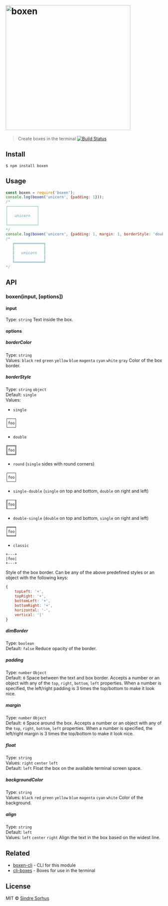# <img src="screenshot.png" width="400" alt="boxen">
> Create boxes in the terminal
[![Build Status](https://travis-ci.org/sindresorhus/boxen.svg?branch=master)](https://travis-ci.org/sindresorhus/boxen)
## Install
```
$ npm install boxen
```
## Usage
```js
const boxen = require('boxen');
console.log(boxen('unicorn', {padding: 1}));
/*
┌─────────────┐
│             │
│   unicorn   │
│             │
└─────────────┘
*/
console.log(boxen('unicorn', {padding: 1, margin: 1, borderStyle: 'double'}));
/*
   ╔═════════════╗
   ║             ║
   ║   unicorn   ║
   ║             ║
   ╚═════════════╝
*/
```
## API
### boxen(input, [options])
#### input
Type: `string`
Text inside the box.
#### options
##### borderColor
Type: `string`<br>
Values: `black` `red` `green` `yellow` `blue` `magenta` `cyan` `white` `gray`
Color of the box border.
##### borderStyle
Type: `string` `object`<br>
Default: `single`<br>
Values:
- `single`
```
┌───┐
│foo│
└───┘
```
- `double`
```
╔═══╗
║foo║
╚═══╝
```
- `round` (`single` sides with round corners)
```
╭───╮
│foo│
╰───╯
```
- `single-double` (`single` on top and bottom, `double` on right and left)
```
╓───╖
║foo║
╙───╜
```
- `double-single` (`double` on top and bottom, `single` on right and left)
```
╒═══╕
│foo│
╘═══╛
```
- `classic`
```
+---+
|foo|
+---+
```
Style of the box border.
Can be any of the above predefined styles or an object with the following keys:
```js
{
	topLeft: '+',
	topRight: '+',
	bottomLeft: '+',
	bottomRight: '+',
	horizontal: '-',
	vertical: '|'
}
```
##### dimBorder
Type: `boolean`<br>
Default: `false`
Reduce opacity of the border.
##### padding
Type: `number` `Object`<br>
Default: `0`
Space between the text and box border.
Accepts a number or an object with any of the `top`, `right`, `bottom`, `left` properties. When a number is specified, the left/right padding is 3 times the top/bottom to make it look nice.
##### margin
Type: `number` `Object`<br>
Default: `0`
Space around the box.
Accepts a number or an object with any of the `top`, `right`, `bottom`, `left` properties. When a number is specified, the left/right margin is 3 times the top/bottom to make it look nice.
##### float
Type: `string`<br>
Values: `right` `center` `left`<br>
Default: `left`
Float the box on the available terminal screen space.
##### backgroundColor
Type: `string`<br>
Values: `black` `red` `green` `yellow` `blue` `magenta` `cyan` `white`
Color of the background.
##### align
Type: `string`<br>
Default: `left`<br>
Values: `left` `center` `right`
Align the text in the box based on the widest line.
## Related
- [boxen-cli](https://github.com/sindresorhus/boxen-cli) - CLI for this module
- [cli-boxes](https://github.com/sindresorhus/cli-boxes) - Boxes for use in the terminal
## License
MIT © [Sindre Sorhus](https://sindresorhus.com)
